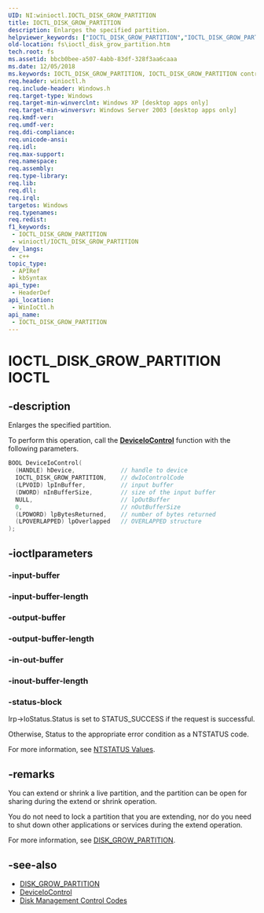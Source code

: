 ```yaml
---
UID: NI:winioctl.IOCTL_DISK_GROW_PARTITION
title: IOCTL_DISK_GROW_PARTITION
description: Enlarges the specified partition.
helpviewer_keywords: ["IOCTL_DISK_GROW_PARTITION","IOCTL_DISK_GROW_PARTITION control","IOCTL_DISK_GROW_PARTITION control code [Files]","base.ioctl_disk_grow_partition","fs.ioctl_disk_grow_partition","winioctl/IOCTL_DISK_GROW_PARTITION"]
old-location: fs\ioctl_disk_grow_partition.htm
tech.root: fs
ms.assetid: bbcb0bee-a507-4abb-83df-328f3aa6caaa
ms.date: 12/05/2018
ms.keywords: IOCTL_DISK_GROW_PARTITION, IOCTL_DISK_GROW_PARTITION control, IOCTL_DISK_GROW_PARTITION control code [Files], base.ioctl_disk_grow_partition, fs.ioctl_disk_grow_partition, winioctl/IOCTL_DISK_GROW_PARTITION
req.header: winioctl.h
req.include-header: Windows.h
req.target-type: Windows
req.target-min-winverclnt: Windows XP [desktop apps only]
req.target-min-winversvr: Windows Server 2003 [desktop apps only]
req.kmdf-ver: 
req.umdf-ver: 
req.ddi-compliance: 
req.unicode-ansi: 
req.idl: 
req.max-support: 
req.namespace: 
req.assembly: 
req.type-library: 
req.lib: 
req.dll: 
req.irql: 
targetos: Windows
req.typenames: 
req.redist: 
f1_keywords:
 - IOCTL_DISK_GROW_PARTITION
 - winioctl/IOCTL_DISK_GROW_PARTITION
dev_langs:
 - c++
topic_type:
 - APIRef
 - kbSyntax
api_type:
 - HeaderDef
api_location:
 - WinIoCtl.h
api_name:
 - IOCTL_DISK_GROW_PARTITION
---
```


# IOCTL_DISK_GROW_PARTITION IOCTL


## -description

Enlarges the specified partition.

To perform this operation, call the [**DeviceIoControl**](../ioapiset/nf-ioapiset-deviceiocontrol.md) function with the following parameters.

```cpp
BOOL DeviceIoControl(
  (HANDLE) hDevice,             // handle to device
  IOCTL_DISK_GROW_PARTITION,    // dwIoControlCode
  (LPVOID) lpInBuffer,          // input buffer
  (DWORD) nInBufferSize,        // size of the input buffer
  NULL,                         // lpOutBuffer
  0,                            // nOutBufferSize 
  (LPDWORD) lpBytesReturned,    // number of bytes returned
  (LPOVERLAPPED) lpOverlapped   // OVERLAPPED structure
);
```

## -ioctlparameters

### -input-buffer

### -input-buffer-length

### -output-buffer

### -output-buffer-length

### -in-out-buffer

### -inout-buffer-length

### -status-block

Irp->IoStatus.Status is set to STATUS_SUCCESS if the request is successful.

Otherwise, Status to the appropriate error condition as a NTSTATUS code. 

For more information, see [NTSTATUS Values](/windows-hardware/drivers/kernel/ntstatus-values).

## -remarks

You can extend or shrink a live partition, and the partition can be open for sharing during the extend or shrink operation. 

You do not need to lock a partition that you are extending, nor do you need to shut down other applications or services during the extend operation.

For more information, see [DISK_GROW_PARTITION](ns-winioctl-disk_grow_partition.md).

## -see-also

* [DISK_GROW_PARTITION](ns-winioctl-disk_grow_partition.md)
* [DeviceIoControl](../ioapiset/nf-ioapiset-deviceiocontrol.md)
* [Disk Management Control Codes](/windows/desktop/FileIO/disk-management-control-codes)